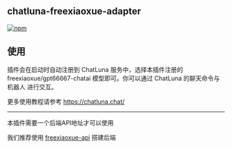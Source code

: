 ## chatluna-freexiaoxue-adapter

[![npm](https://img.shields.io/npm/dm/koishi-plugin-chatluna-freexiaoxue-adapter)](https://www.npmjs.com/package//koishi-plugin-chatluna-freexiaoxue-adapter)





<h2>使用</h2>
<p>插件会在启动时自动注册到 ChatLuna 服务中，选择本插件注册的 freexiaoxue/gpt66667-chatai 模型即可。你可以通过 ChatLuna 的聊天命令与 机器人 进行交互。</p>
<p>更多使用教程请参考 <a href="https://chatluna.chat/" target="_blank">https://chatluna.chat/</a></p>

---

<p>本插件需要一个后端API地址才可以使用</p>
<p>我们推荐使用 <a href="/market?keyword=freexiaoxue-api">freexiaoxue-api</a> 搭建后端</p>
